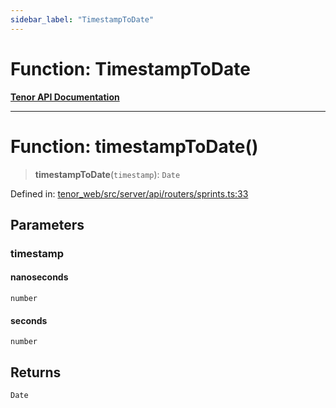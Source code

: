 ```yaml
---
sidebar_label: "TimestampToDate"
---
```


# Function: TimestampToDate

[**Tenor API Documentation**](../../README.md)

***

# Function: timestampToDate()

> **timestampToDate**(`timestamp`): `Date`

Defined in: [tenor\_web/src/server/api/routers/sprints.ts:33](https://github.com/Apantli/Tenor/blob/b33873959b5093fc3e3d66ac4f230a78a6395bbd/tenor_web/src/server/api/routers/sprints.ts#L33)

## Parameters

### timestamp

#### nanoseconds

`number`

#### seconds

`number`

## Returns

`Date`
